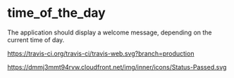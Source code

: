 # time_of_the_day
The application should display a welcome message, depending on the current time of day.

https://travis-ci.org/travis-ci/travis-web.svg?branch=production</img>

https://dmmj3mmt94rvw.cloudfront.net/img/inner/icons/Status-Passed.svg